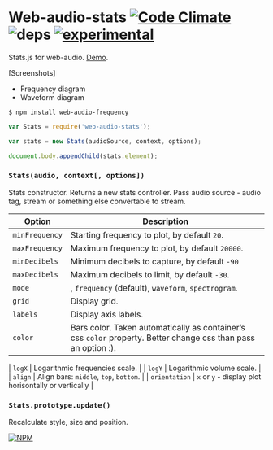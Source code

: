 # Web-audio-stats [![Code Climate](https://codeclimate.com/github/dfcreative/web-audio-stats/badges/gpa.svg)](https://codeclimate.com/github/dfcreative/web-audio-stats) ![deps](https://david-dm.org/dfcreative/web-audio-stats.svg) [![experimental](http://badges.github.io/stability-badges/dist/experimental.svg)](http://github.com/badges/stability-badges)

Stats.js for web-audio. [Demo](TODO).

[Screenshots]

* Frequency diagram
* Waveform diagram



`$ npm install web-audio-frequency`

```js
var Stats = require('web-audio-stats');

var stats = new Stats(audioSource, context, options);

document.body.appendChild(stats.element);
```


### `Stats(audio, context[, options])`

Stats constructor. Returns a new stats controller. Pass audio source - audio tag, stream or something else convertable to stream.

| Option | Description |
|---|---|
| `minFrequency` | Starting frequency to plot, by default `20`. |
| `maxFrequency` | Maximum frequency to plot, by default `20000`. |
| `minDecibels` | Minimum decibels to capture, by default `-90` |
| `maxDecibels` | Maximum decibels to limit, by default `-30`. |
| `mode` | , `frequency` (default), `waveform`, `spectrogram`. |
| `grid` | Display grid. |
| `labels` | Display axis labels. |
| `color` | Bars color. Taken automatically as container’s css `color` property. Better change css than pass an option :). |

| `logX` | Logarithmic frequencies scale. |
| `logY` | Logarithmic volume scale. |
| `align` | Align bars: `middle`, `top`, `bottom`. |
| `orientation` | `x` or `y` - display plot horisontally or vertically |


### `Stats.prototype.update()`

Recalculate style, size and position.


[![NPM](https://nodei.co/npm/web-audio-stats.png?downloads=true&downloadRank=true&stars=true)](https://nodei.co/npm/web-audio-stats/)